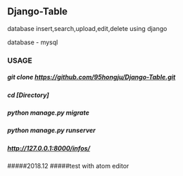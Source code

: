 ## Django-Table
database insert,search,upload,edit,delete using django

database - mysql


### USAGE
##### git clone https://github.com/95hongju/Django-Table.git
##### cd [Directory]
##### python manage.py migrate
##### python manage.py runserver
##### http://127.0.0.1:8000/infos/



#####2018.12
#####test with atom editor
